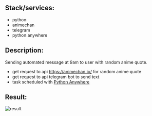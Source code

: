 ## Stack/services:

- python
- animechan
- telegram
- python anywhere

  
## Description:

Sending automated message at 9am to user with random anime quote.

- get request to api https://animechan.io/ for random anime quote
- get request to api telegram bot to send text
- task scheduled with [Python Anywhere](https://www.pythonanywhere.com)

  
## Result:

![result](https://github.com/user-attachments/assets/8a263710-6e00-4e8f-9182-10b440baf187)
